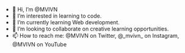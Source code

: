 - 👋 Hi, I’m @MVIVN
- 👀 I’m interested in learning to code.
- 🌱 I’m currently learning Web development.
- 💞️ I’m looking to collaborate on creative learning opportunities.
- 📫 How to reach me: @MVIVN on Twitter, @\_mvivn_ on Instagram, @MVIVN on YouTube

<!---
MVIVN/MVIVN is a ✨ special ✨ repository because its `README.md` (this file) appears on your GitHub profile.
You can click the Preview link to take a look at your changes.
--->
